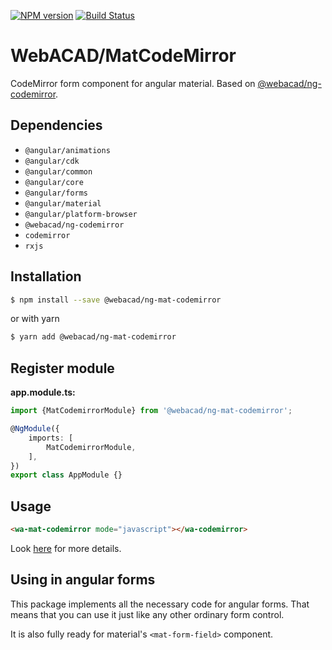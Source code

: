 [![NPM version](https://img.shields.io/npm/v/@webacad/ng-mat-codemirror.svg?style=flat-square)](https://www.npmjs.com/package/@webacad/ng-mat-codemirror)
[![Build Status](https://img.shields.io/travis/Web-ACAD/ng-mat-codemirror.svg?style=flat-square)](https://travis-ci.org/Web-ACAD/ng-mat-codemirror)

# WebACAD/MatCodeMirror

CodeMirror form component for angular material. Based on [@webacad/ng-codemirror](https://github.com/Web-ACAD/ng-codemirror).

## Dependencies

* `@angular/animations`
* `@angular/cdk`
* `@angular/common`
* `@angular/core`
* `@angular/forms`
* `@angular/material`
* `@angular/platform-browser`
* `@webacad/ng-codemirror`
* `codemirror`
* `rxjs`

## Installation

```bash
$ npm install --save @webacad/ng-mat-codemirror
```

or with yarn

```bash
$ yarn add @webacad/ng-mat-codemirror
```

## Register module

**app.module.ts:**

```typescript
import {MatCodemirrorModule} from '@webacad/ng-mat-codemirror';

@NgModule({
	imports: [
		MatCodemirrorModule,
	],
})
export class AppModule {}
```

## Usage

```html
<wa-mat-codemirror mode="javascript"></wa-codemirror>
```

Look [here](https://github.com/Web-ACAD/ng-codemirror#usage) for more details.

## Using in angular forms

This package implements all the necessary code for angular forms. That means that you can use it just like any other 
ordinary form control.

It is also fully ready for material's `<mat-form-field>` component.
